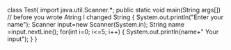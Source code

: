 
class Test{
import java.util.Scanner.*;
public static void main(String args[]) // before you wrote Atring I changed String
      {
      System.out.println("Enter your name");
      Scanner input=new Scanner(System.in);
      String name =input.nextLine();
  for(int i=0; i<=5; i++)
  {     System.out.println(name+" Your input");
      }
}
